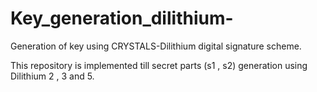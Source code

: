 # Key_generation_dilithium-
Generation of key using CRYSTALS-Dilithium digital signature scheme.

This repository is implemented till secret parts (s1 , s2) generation using Dilithium 2 , 3 and 5.

